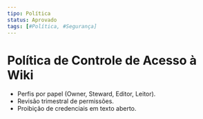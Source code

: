 ```yaml
---
tipo: Política
status: Aprovado
tags: [#Política, #Segurança]
---
```


# Política de Controle de Acesso à Wiki

- Perfis por papel (Owner, Steward, Editor, Leitor).  
- Revisão trimestral de permissões.  
- Proibição de credenciais em texto aberto.
